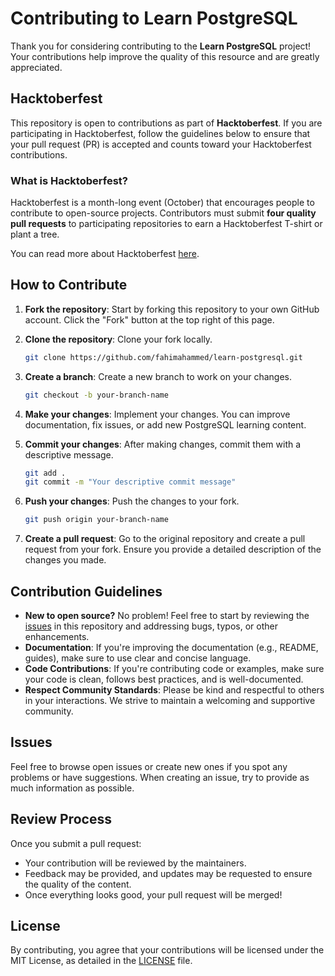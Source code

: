 # Contributing to Learn PostgreSQL

Thank you for considering contributing to the **Learn PostgreSQL** project! Your contributions help improve the quality of this resource and are greatly appreciated.

## Hacktoberfest

This repository is open to contributions as part of **Hacktoberfest**. If you are participating in Hacktoberfest, follow the guidelines below to ensure that your pull request (PR) is accepted and counts toward your Hacktoberfest contributions.

### What is Hacktoberfest?

Hacktoberfest is a month-long event (October) that encourages people to contribute to open-source projects. Contributors must submit **four quality pull requests** to participating repositories to earn a Hacktoberfest T-shirt or plant a tree.

You can read more about Hacktoberfest [here](https://hacktoberfest.com).

## How to Contribute

1. **Fork the repository**: Start by forking this repository to your own GitHub account. Click the "Fork" button at the top right of this page.
   
2. **Clone the repository**: Clone your fork locally.
   ```bash
   git clone https://github.com/fahimahammed/learn-postgresql.git
   ```

3. **Create a branch**: Create a new branch to work on your changes.
   ```bash
   git checkout -b your-branch-name
   ```

4. **Make your changes**: Implement your changes. You can improve documentation, fix issues, or add new PostgreSQL learning content.

5. **Commit your changes**: After making changes, commit them with a descriptive message.
   ```bash
   git add .
   git commit -m "Your descriptive commit message"
   ```

6. **Push your changes**: Push the changes to your fork.
   ```bash
   git push origin your-branch-name
   ```

7. **Create a pull request**: Go to the original repository and create a pull request from your fork. Ensure you provide a detailed description of the changes you made.

## Contribution Guidelines

- **New to open source?** No problem! Feel free to start by reviewing the [issues](https://github.com/fahimahammed/learn-postgresql/issues) in this repository and addressing bugs, typos, or other enhancements.
- **Documentation**: If you're improving the documentation (e.g., README, guides), make sure to use clear and concise language.
- **Code Contributions**: If you're contributing code or examples, make sure your code is clean, follows best practices, and is well-documented.
- **Respect Community Standards**: Please be kind and respectful to others in your interactions. We strive to maintain a welcoming and supportive community.

## Issues

Feel free to browse open issues or create new ones if you spot any problems or have suggestions. When creating an issue, try to provide as much information as possible.

## Review Process

Once you submit a pull request:
- Your contribution will be reviewed by the maintainers.
- Feedback may be provided, and updates may be requested to ensure the quality of the content.
- Once everything looks good, your pull request will be merged!

## License

By contributing, you agree that your contributions will be licensed under the MIT License, as detailed in the [LICENSE](LICENSE) file.
